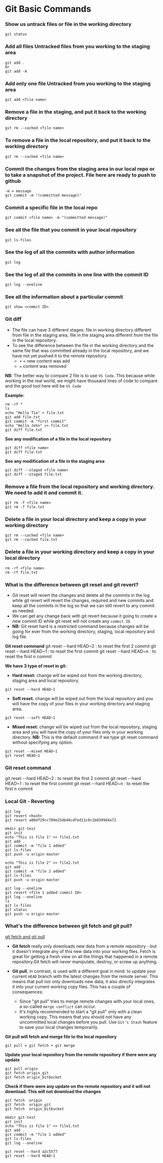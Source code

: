 # Git Basic Commands

### Show us untrack files or file in the working directory
```
git status
```

### Add all files Untracked files from you working to the staging area
```
git add . 
Or 
git add -A
```

### Add only one file Untracked from you working to the staging area
```
git add <file name>
```

### Remove a file in the staging, and put it back to the working directory
```
git rm --cached <file name>
```

### To remove a file in the local repository, and put it back to the working directory
```
git rm --cached <file name>
```

### Commit the changes from the staging area in our local repo or to take a snapshot of the project. File here are ready to push to github 
```
-m = message
git commit -m "(committed message)"
```

### Commit a specific file in the local repo
```
git commit <file name> -m "(committed message)"
```

### See all the file that you commit in your local repository
```
git ls-files
```

### See the log of all the commits with author information
```
git log
```

### See the log of all the commits in one line with the commit ID
```
git log --oneline
```

### See all the information about a particular commit
```
git show <commit ID>
```

### Git diff
- The file can have 3 different stages: file in working directory different from file in the staging area, file in the staging area different from the file in the local repository. 
- To see the difference between the file in the working directory and the same file that was committed already in the local repository, and we have not yet pushed it to the remote repository.
    - `+` = new content was add
    - `=` content was removed

**NB:** The better way to compare 2 file is to use `VS Code`. This because while working in the real world, we might have thousand lines of code to compare and the good tool here will be `VS Code`

**Example:**
```
rm -rf *
ls
echo "Hello Tia" > file.txt
git add file.txt
git commit -m "first commit"
echo "Hello John" >> file.txt
git diff file.txt
```

**See any modification of a file in the local repository**
```
git diff <file name>
git diff file.txt
```

**See any modification of a file in the staging area**
```
git diff --staged <file name>
git diff --staged file.txt
```

### Remove a file from the local repository and working directory. We need to add it and commit it.
```
git rm -f <file name>
git rm -f file.txt
```

### Delete a file in your local directory and keep a copy in your working directory 
```
git rm --cached <file name>
git rm --cached file.txt
```

### Delete a file in your working directory and keep a copy in your local directory
```
rm -rf <file name>
rm -rf file.txt
```

### What is the difference between git reset and git revert?
- Git reset will revert the changes and delete all the commits in the log while git revert will revert the changes, required and new commits and keep all the commits in the log so that we can still revert to any commit as needed.
- We can get any change back with git revert because it going to create a new commit ID while git reset will not create any `commit ID`
- **NB:** Git reset hard is a restricted command because changes will be going for ever from the working directory, staging, local repository and log file. 


**Git reset command**
git reset --hard HEAD~2 : to reset the first 2 commit
git reset --hard HEAD~1 : to reset the first commit
git reset --hard HEAD~n : to reset the first n commit


**We have 3 type of reset in git:**
- **Hard reset:** change will be wiped out from the working directory, staging area and local repository. 
```
git reset --hard HEAD~1
```
- **Soft reset:** change will be wiped out from the local repository and you will have the copy of your files in your working directory and staging area.
```
git reset --soft HEAD~1
```
- **Mixed reset:** change will be wiped out from the local repository, staging area and you will have the copy of your files only in your working directory. 
**NB:** This is the default command if we type git reset command without specifying any option.
```
git reset --mixed HEAD~1
git reset HEAD~1
```

### Git reset command
git reset --hard HEAD~2 : to reset the first 2 commit
git reset --hard HEAD~1 : to reset the first commit
git reset --hard HEAD~n : to reset the first n commit



### Local Git - Reverting
```
git log
git revert <hash>
git revert a80df29cc709e25db49cdfed11c0c1b0399d4a72
```

```
mkdir git-test
git init
echo "This is file 1" >> file1.txt
git add .
git commit -m "file 1 added"
git ls-files
git push -u origin master

echo "This is file 2" >> file2.txt
git add .
git commit -m "file 2 added"
git ls-files
git push -u origin master

git log --oneline
git revert <file 1 added commit ID>
git log --oneline
ls
git ls-files
git status
git push -u origin master
```

### What's the difference between git fetch and git pull?
[git fetch and git pull](https://www.git-tower.com/learn/git/faq/difference-between-git-fetch-git-pull/)

- **Git fetch** really only downloads new data from a remote repository - but it doesn't integrate any of this new data into your working files. Fetch is great for getting a fresh view on all the things that happened in a remote repository.Git fetch will never manipulate, destroy, or screw up anything.

- **Git pull**, in contrast, is used with a different goal in mind: to update your current `HEAD` branch with the latest changes from the remote server. This means that pull not only downloads new data; it also directly integrates it into your current working copy files. This has a couple of consequences:

    - Since "git pull" tries to merge remote changes with your local ones, a so-called `merge conflict` can occur. 
    - It's highly recommended to start a "git pull" only with a clean working copy. This means that you should not have any uncommitted local changes before you pull. Use `Git's Stash` feature to save your local changes temporarily.


**Git pull will fetch and merge file to the local repository**
```
git pull = git fetch + git merge
```

**Update your local repository from the remote repository if there were any update**
```
git pull origin
git fetch origin_git
git fetch origin_bitbucket 
```

**Check if there were any update on the remote repository and it will not download. This will not download the changes**
```
git fetch  origin 
git fetch  origin_git
git fetch  origin_bitbucket 
```
```
mkdir git-test
git init
echo "This is file 1" >> file1.txt
git add .
git commit -m "file 1 added"
git ls-files
git log --oneline

git reset --hard a2c5577
git reset --hard HEAD~1
```

